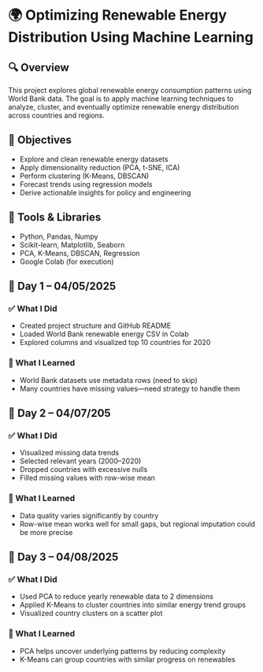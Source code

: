 # 🌍 Optimizing Renewable Energy Distribution Using Machine Learning

## 🔍 Overview

This project explores global renewable energy consumption patterns using World Bank data. The goal is to apply machine learning techniques to analyze, cluster, and eventually optimize renewable energy distribution across countries and regions.

## 🎯 Objectives

- Explore and clean renewable energy datasets
- Apply dimensionality reduction (PCA, t-SNE, ICA)
- Perform clustering (K-Means, DBSCAN)
- Forecast trends using regression models
- Derive actionable insights for policy and engineering

## 🧠 Tools & Libraries
- Python, Pandas, Numpy
- Scikit-learn, Matplotlib, Seaborn
- PCA, K-Means, DBSCAN, Regression
- Google Colab (for execution)

## 📅 Day 1 – 04/05/2025
### ✅ What I Did
- Created project structure and GitHub README
- Loaded World Bank renewable energy CSV in Colab
- Explored columns and visualized top 10 countries for 2020

### 🧠 What I Learned
- World Bank datasets use metadata rows (need to skip)
- Many countries have missing values—need strategy to handle them


## 📅 Day 2 – 04/07/205
### ✅ What I Did
- Visualized missing data trends
- Selected relevant years (2000–2020)
- Dropped countries with excessive nulls
- Filled missing values with row-wise mean

### 🧠 What I Learned
- Data quality varies significantly by country
- Row-wise mean works well for small gaps, but regional imputation could be more precise

## 📅 Day 3 – 04/08/2025
### ✅ What I Did
- Used PCA to reduce yearly renewable data to 2 dimensions
- Applied K-Means to cluster countries into similar energy trend groups
- Visualized country clusters on a scatter plot

### 🧠 What I Learned
- PCA helps uncover underlying patterns by reducing complexity
- K-Means can group countries with similar progress on renewables
